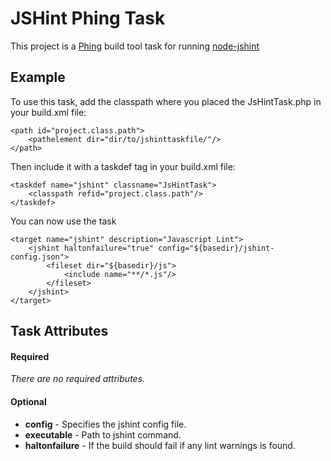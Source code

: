 # JSHint Phing Task

This project is a [Phing](http://phing.info) build tool task for running [node-jshint](https://github.com/jshint/node-jshint)

## Example

To use this task, add the classpath where you placed the JsHintTask.php in your build.xml file:

	<path id="project.class.path">
		<pathelement dir="dir/to/jshinttaskfile/"/>
	</path>

Then include it with a taskdef tag in your build.xml file:

	<taskdef name="jshint" classname="JsHintTask">
		<classpath refid="project.class.path"/>
	</taskdef>


You can now use the task

	<target name="jshint" description="Javascript Lint">
		<jshint haltonfailure="true" config="${basedir}/jshint-config.json">
			<fileset dir="${basedir}/js">
				<include name="**/*.js"/>
			</fileset>
		</jshint>
	</target>

## Task Attributes

#### Required
_There are no required attributes._

#### Optional
 - **config** - Specifies the jshint config file.
 - **executable** - Path to jshint command.
 - **haltonfailure** - If the build should fail if any lint warnings is found.

